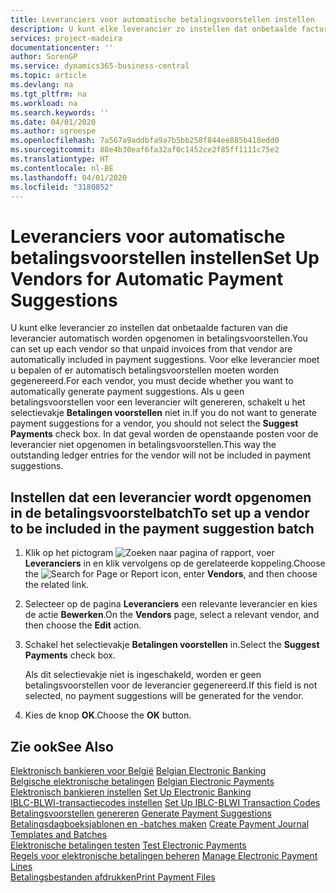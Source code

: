 ```yaml
---
title: Leveranciers voor automatische betalingsvoorstellen instellen
description: U kunt elke leverancier zo instellen dat onbetaalde facturen van die leverancier automatisch worden opgenomen in betalingsvoorstellen.
services: project-madeira
documentationcenter: ''
author: SorenGP
ms.service: dynamics365-business-central
ms.topic: article
ms.devlang: na
ms.tgt_pltfrm: na
ms.workload: na
ms.search.keywords: ''
ms.date: 04/01/2020
ms.author: sgroespe
ms.openlocfilehash: 7a567a9addbfa9a7b5bb258f844ee885b418edd0
ms.sourcegitcommit: 88e4b30eaf6fa32af0c1452ce2f85ff1111c75e2
ms.translationtype: HT
ms.contentlocale: nl-BE
ms.lasthandoff: 04/01/2020
ms.locfileid: "3180852"
---
```

# <a name="set-up-vendors-for-automatic-payment-suggestions"></a><span data-ttu-id="57bae-103">Leveranciers voor automatische betalingsvoorstellen instellen</span><span class="sxs-lookup"><span data-stu-id="57bae-103">Set Up Vendors for Automatic Payment Suggestions</span></span>
<span data-ttu-id="57bae-104">U kunt elke leverancier zo instellen dat onbetaalde facturen van die leverancier automatisch worden opgenomen in betalingsvoorstellen.</span><span class="sxs-lookup"><span data-stu-id="57bae-104">You can set up each vendor so that unpaid invoices from that vendor are automatically included in payment suggestions.</span></span> <span data-ttu-id="57bae-105">Voor elke leverancier moet u bepalen of er automatisch betalingsvoorstellen moeten worden gegenereerd.</span><span class="sxs-lookup"><span data-stu-id="57bae-105">For each vendor, you must decide whether you want to automatically generate payment suggestions.</span></span> <span data-ttu-id="57bae-106">Als u geen betalingsvoorstellen voor een leverancier wilt genereren, schakelt u het selectievakje **Betalingen voorstellen** niet in.</span><span class="sxs-lookup"><span data-stu-id="57bae-106">If you do not want to generate payment suggestions for a vendor, you should not select the **Suggest Payments** check box.</span></span> <span data-ttu-id="57bae-107">In dat geval worden de openstaande posten voor de leverancier niet opgenomen in betalingsvoorstellen.</span><span class="sxs-lookup"><span data-stu-id="57bae-107">This way the outstanding ledger entries for the vendor will not be included in payment suggestions.</span></span>  

## <a name="to-set-up-a-vendor-to-be-included-in-the-payment-suggestion-batch"></a><span data-ttu-id="57bae-108">Instellen dat een leverancier wordt opgenomen in de betalingsvoorstelbatch</span><span class="sxs-lookup"><span data-stu-id="57bae-108">To set up a vendor to be included in the payment suggestion batch</span></span>  

1.  <span data-ttu-id="57bae-109">Klik op het pictogram ![Zoeken naar pagina of rapport](../../media/ui-search/search_small.png "Het pictogram Zoeken naar pagina of rapport"), voer **Leveranciers** in en klik vervolgens op de gerelateerde koppeling.</span><span class="sxs-lookup"><span data-stu-id="57bae-109">Choose the ![Search for Page or Report](../../media/ui-search/search_small.png "Search for Page or Report icon") icon, enter **Vendors**, and then choose the related link.</span></span>  
2.  <span data-ttu-id="57bae-110">Selecteer op de pagina **Leveranciers** een relevante leverancier en kies de actie **Bewerken**.</span><span class="sxs-lookup"><span data-stu-id="57bae-110">On the **Vendors** page, select a relevant vendor, and then choose the **Edit** action.</span></span>  
3.  <span data-ttu-id="57bae-111">Schakel het selectievakje **Betalingen voorstellen** in.</span><span class="sxs-lookup"><span data-stu-id="57bae-111">Select the **Suggest Payments** check box.</span></span>  

    <span data-ttu-id="57bae-112">Als dit selectievakje niet is ingeschakeld, worden er geen betalingsvoorstellen voor de leverancier gegenereerd.</span><span class="sxs-lookup"><span data-stu-id="57bae-112">If this field is not selected, no payment suggestions will be generated for the vendor.</span></span>  

4.  <span data-ttu-id="57bae-113">Kies de knop **OK**.</span><span class="sxs-lookup"><span data-stu-id="57bae-113">Choose the **OK** button.</span></span>  
  
## <a name="see-also"></a><span data-ttu-id="57bae-114">Zie ook</span><span class="sxs-lookup"><span data-stu-id="57bae-114">See Also</span></span>  
 <span data-ttu-id="57bae-115">[Elektronisch bankieren voor België](belgian-electronic-banking.md) </span><span class="sxs-lookup"><span data-stu-id="57bae-115">[Belgian Electronic Banking](belgian-electronic-banking.md) </span></span>  
 <span data-ttu-id="57bae-116">[Belgische elektronische betalingen](belgian-electronic-payments.md) </span><span class="sxs-lookup"><span data-stu-id="57bae-116">[Belgian Electronic Payments](belgian-electronic-payments.md) </span></span>  
 <span data-ttu-id="57bae-117">[Elektronisch bankieren instellen](how-to-set-up-electronic-banking.md) </span><span class="sxs-lookup"><span data-stu-id="57bae-117">[Set Up Electronic Banking](how-to-set-up-electronic-banking.md) </span></span>  
 <span data-ttu-id="57bae-118">[IBLC-BLWI-transactiecodes instellen](how-to-set-up-iblc-blwi-transaction-codes.md) </span><span class="sxs-lookup"><span data-stu-id="57bae-118">[Set Up IBLC-BLWI Transaction Codes](how-to-set-up-iblc-blwi-transaction-codes.md) </span></span>  
 <span data-ttu-id="57bae-119">[Betalingsvoorstellen genereren](how-to-generate-payment-suggestions.md) </span><span class="sxs-lookup"><span data-stu-id="57bae-119">[Generate Payment Suggestions](how-to-generate-payment-suggestions.md) </span></span>  
 <span data-ttu-id="57bae-120">[Betalingsdagboeksjablonen en -batches maken](how-to-create-payment-journal-templates-and-batches.md) </span><span class="sxs-lookup"><span data-stu-id="57bae-120">[Create Payment Journal Templates and Batches](how-to-create-payment-journal-templates-and-batches.md) </span></span>  
 <span data-ttu-id="57bae-121">[Elektronische betalingen testen](how-to-test-electronic-payments.md) </span><span class="sxs-lookup"><span data-stu-id="57bae-121">[Test Electronic Payments](how-to-test-electronic-payments.md) </span></span>  
 <span data-ttu-id="57bae-122">[Regels voor elektronische betalingen beheren](how-to-manage-electronic-payment-lines.md) </span><span class="sxs-lookup"><span data-stu-id="57bae-122">[Manage Electronic Payment Lines](how-to-manage-electronic-payment-lines.md) </span></span>  
 [<span data-ttu-id="57bae-123">Betalingsbestanden afdrukken</span><span class="sxs-lookup"><span data-stu-id="57bae-123">Print Payment Files</span></span>](how-to-print-payment-files.md)

